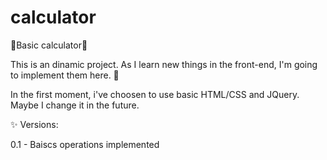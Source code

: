 # calculator
🚧Basic calculator🚧

This is an dinamic project. As I learn new things in the front-end, I'm going to implement them here.  🚀

In the first moment, i've choosen to use basic HTML/CSS and JQuery. Maybe I change it in the future. 

✨ Versions:

0.1 - Baiscs operations implemented


